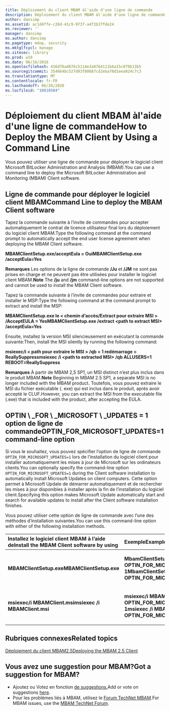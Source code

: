 ```yaml
---
title: Déploiement du client MBAM àl'aide d'une ligne de commande
description: Déploiement du client MBAM àl'aide d'une ligne de commande
author: dansimp
ms.assetid: ac1d4ffe-c26d-41c9-9737-a4f2b37fde24
ms.reviewer: ''
manager: dansimp
ms.author: dansimp
ms.pagetype: mdop, security
ms.mktglfcycl: manage
ms.sitesec: library
ms.prod: w10
ms.date: 06/16/2016
ms.openlocfilehash: 416d76ad876c5114e3a8764111b6a15c879b13b5
ms.sourcegitcommit: 354664bc527d93f80687cd2eba70d1eea024c7c3
ms.translationtype: MT
ms.contentlocale: fr-FR
ms.lasthandoff: 06/26/2020
ms.locfileid: "10810584"
---
```

# <span data-ttu-id="d9379-103">Déploiement du client MBAM àl'aide d'une ligne de commande</span><span class="sxs-lookup"><span data-stu-id="d9379-103">How to Deploy the MBAM Client by Using a Command Line</span></span>


<span data-ttu-id="d9379-104">Vous pouvez utiliser une ligne de commande pour déployer le logiciel client Microsoft BitLocker Administration and Analysis (MBAM).</span><span class="sxs-lookup"><span data-stu-id="d9379-104">You can use a command line to deploy the Microsoft BitLocker Administration and Monitoring (MBAM) Client software.</span></span>

## <span data-ttu-id="d9379-105">Ligne de commande pour déployer le logiciel client MBAM</span><span class="sxs-lookup"><span data-stu-id="d9379-105">Command Line to deploy the MBAM Client software</span></span>


<span data-ttu-id="d9379-106">Tapez la commande suivante à l’invite de commandes pour accepter automatiquement le contrat de licence utilisateur final lors du déploiement du logiciel client MBAM.</span><span class="sxs-lookup"><span data-stu-id="d9379-106">Type the following command at the command prompt to automatically accept the end user license agreement when deploying the MBAM Client software.</span></span>

**<span data-ttu-id="d9379-107">MBAMClientSetup.exe/acceptEula = Oui</span><span class="sxs-lookup"><span data-stu-id="d9379-107">MBAMClientSetup.exe /acceptEula=Yes</span></span>**

<span data-ttu-id="d9379-108">**Remarques**  Les options de la ligne de commande **/Ju** et **/JM** ne sont pas prises en charge et ne peuvent pas être utilisées pour installer le logiciel client MBAM.</span><span class="sxs-lookup"><span data-stu-id="d9379-108">**Note** The **/ju** and **/jm** command-line options are not supported and cannot be used to install the MBAM Client software.</span></span>

 

<span data-ttu-id="d9379-109">Tapez la commande suivante à l’invite de commandes pour extraire et installer le MSP:</span><span class="sxs-lookup"><span data-stu-id="d9379-109">Type the following command at the command prompt to extract and install the MSP:</span></span>

**<span data-ttu-id="d9379-110">MBAMClientSetup.exe le &lt; chemin d’accès/Extract pour extraire MSI &gt; /AcceptEULA = Yes</span><span class="sxs-lookup"><span data-stu-id="d9379-110">MBAMClientSetup.exe /extract &lt;path to extract MSI&gt; /acceptEula=Yes</span></span>**

<span data-ttu-id="d9379-111">Ensuite, installez la version MSI silencieusement en exécutant la commande suivante:</span><span class="sxs-lookup"><span data-stu-id="d9379-111">Then, install the MSI silently by running the following command:</span></span>

**<span data-ttu-id="d9379-112">msiexec/i &lt; path pour extraire le MSI &gt; /qb = 1 redémarrage = ReallySuppress</span><span class="sxs-lookup"><span data-stu-id="d9379-112">msiexec /i &lt;path to extracted MSI&gt; /qb ALLUSERS=1 REBOOT=ReallySuppress</span></span>**

<span data-ttu-id="d9379-113">**Remarques**  À partir de MBAM 2,5 SP1, un MSI distinct n’est plus inclus dans le produit MBAM.</span><span class="sxs-lookup"><span data-stu-id="d9379-113">**Note** Beginning in MBAM 2.5 SP1, a separate MSI is no longer included with the MBAM product.</span></span> <span data-ttu-id="d9379-114">Toutefois, vous pouvez extraire le MSI du fichier exécutable (. exe) qui est inclus dans le produit, après avoir accepté le CLUF.</span><span class="sxs-lookup"><span data-stu-id="d9379-114">However, you can extract the MSI from the executable file (.exe) that is included with the product, after accepting the EULA.</span></span>

 

## <a href="" id="optin-for-microsoft-updates-1-command-line-option"></a><span data-ttu-id="d9379-115">OPTIN \ _FOR \ _MICROSOFT \ _UPDATES = 1 option de ligne de commande</span><span class="sxs-lookup"><span data-stu-id="d9379-115">OPTIN\_FOR\_MICROSOFT\_UPDATES=1 command-line option</span></span>


<span data-ttu-id="d9379-116">Si vous le souhaitez, vous pouvez spécifier l’option de ligne de commande `OPTIN_FOR_MICROSOFT_UPDATES=1` lors de l’installation du logiciel client pour installer automatiquement les mises à jour de Microsoft sur les ordinateurs clients.</span><span class="sxs-lookup"><span data-stu-id="d9379-116">You can optionally specify the command-line option `OPTIN_FOR_MICROSOFT_UPDATES=1` during the Client software installation to automatically install Microsoft Updates on client computers.</span></span> <span data-ttu-id="d9379-117">Cette option permet à Microsoft Update de démarrer automatiquement et de rechercher les mises à jour disponibles à installer après la fin de l’installation du logiciel client.</span><span class="sxs-lookup"><span data-stu-id="d9379-117">Specifying this option makes Microsoft Update automatically start and search for available updates to install after the Client software installation finishes.</span></span>

<span data-ttu-id="d9379-118">Vous pouvez utiliser cette option de ligne de commande avec l’une des méthodes d’installation suivantes.</span><span class="sxs-lookup"><span data-stu-id="d9379-118">You can use this command-line option with either of the following installation methods.</span></span>

<table>
<colgroup>
<col width="50%" />
<col width="50%" />
</colgroup>
<thead>
<tr class="header">
<th align="left"><span data-ttu-id="d9379-119">Installez le logiciel client MBAM à l’aide de</span><span class="sxs-lookup"><span data-stu-id="d9379-119">Install the MBAM Client software by using</span></span></th>
<th align="left"><span data-ttu-id="d9379-120">Exemple</span><span class="sxs-lookup"><span data-stu-id="d9379-120">Example</span></span></th>
</tr>
</thead>
<tbody>
<tr class="odd">
<td align="left"><p><strong><span data-ttu-id="d9379-121">MBAMClientSetup.exe</span><span class="sxs-lookup"><span data-stu-id="d9379-121">MBAMClientSetup.exe</span></span></strong></p></td>
<td align="left"><p><strong><span data-ttu-id="d9379-122">MbamClientSetup.exe OPTIN_FOR_MICROSOFT_UPDATES = 1</span><span class="sxs-lookup"><span data-stu-id="d9379-122">MbamClientSetup.exe OPTIN_FOR_MICROSOFT_UPDATES=1</span></span></strong></p></td>
</tr>
<tr class="even">
<td align="left"><p><strong><span data-ttu-id="d9379-123">msiexec/i MBAMClient.msi</span><span class="sxs-lookup"><span data-stu-id="d9379-123">msiexec /i MBAMClient.msi</span></span></strong></p></td>
<td align="left"><p><strong><span data-ttu-id="d9379-124">msiexec/i MBAMClient.msi OPTIN_FOR_MICROSOFT_UPDATES = 1</span><span class="sxs-lookup"><span data-stu-id="d9379-124">msiexec /i MBAMClient.msi OPTIN_FOR_MICROSOFT_UPDATES=1</span></span></strong></p></td>
</tr>
</tbody>
</table>

 


## <span data-ttu-id="d9379-125">Rubriques connexes</span><span class="sxs-lookup"><span data-stu-id="d9379-125">Related topics</span></span>


[<span data-ttu-id="d9379-126">Déploiement du client MBAM2.5</span><span class="sxs-lookup"><span data-stu-id="d9379-126">Deploying the MBAM 2.5 Client</span></span>](deploying-the-mbam-25-client.md)

 

 
## <span data-ttu-id="d9379-127">Vous avez une suggestion pour MBAM?</span><span class="sxs-lookup"><span data-stu-id="d9379-127">Got a suggestion for MBAM?</span></span>
- <span data-ttu-id="d9379-128">Ajoutez ou Votez en fonction [de suggestions.](http://mbam.uservoice.com/forums/268571-microsoft-bitlocker-administration-and-monitoring)</span><span class="sxs-lookup"><span data-stu-id="d9379-128">Add or vote on suggestions [here](http://mbam.uservoice.com/forums/268571-microsoft-bitlocker-administration-and-monitoring).</span></span> 
- <span data-ttu-id="d9379-129">Pour les problèmes liés à MBAM, utilisez le [Forum TechNet MBAM](https://social.technet.microsoft.com/Forums/home?forum=mdopmbam).</span><span class="sxs-lookup"><span data-stu-id="d9379-129">For MBAM issues, use the [MBAM TechNet Forum](https://social.technet.microsoft.com/Forums/home?forum=mdopmbam).</span></span>




